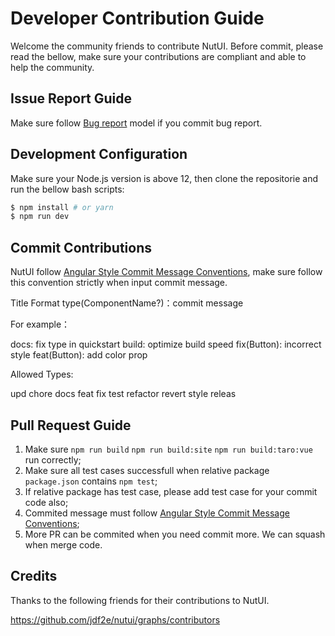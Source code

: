 # Developer Contribution Guide

Welcome the community friends to contribute NutUI. Before commit, please read the bellow, make sure your contributions are compliant and able to help the community.


## Issue Report Guide

Make sure follow [Bug report](https://github.com/jdf2e/nutui/blob/next/.github/ISSUE_TEMPLATE/bug_report.md) model if you commit bug report.


## Development Configuration

Make sure your Node.js version is above 12, then clone the repositorie and run the bellow bash scripts:


```bash
$ npm install # or yarn
$ npm run dev
```

## Commit Contributions

NutUI follow [Angular Style Commit Message Conventions](https://gist.github.com/stephenparish/9941e89d80e2bc58a153), make sure follow this convention strictly when input commit message.

Title Format
type(ComponentName?)：commit message

For example：

docs: fix type in quickstart
build: optimize build speed
fix(Button): incorrect style
feat(Button): add color prop

Allowed Types:

upd
chore
docs
feat
fix
test
refactor
revert
style
releas

## Pull Request Guide

1. Make sure `npm run build`  `npm run build:site` `npm run build:taro:vue` run correctly;
2. Make sure all test cases successfull when relative package `package.json` contains `npm test`;
3. If relative package has test case, please add test case for your commit code also;
4. Commited message must follow [Angular Style Commit Message Conventions](https://gist.github.com/stephenparish/9941e89d80e2bc58a153);
5. More PR can be commited when you need commit more. We can squash when merge code.

## Credits

Thanks to the following friends for their contributions to NutUI.

https://github.com/jdf2e/nutui/graphs/contributors
